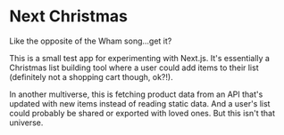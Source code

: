 # Next Christmas

Like the opposite of the Wham song...get it?  

This is a small test app for experimenting with Next.js.  It's essentially a Christmas list building tool where a user could add items to their list (definitely not a shopping cart though, ok?!).  

In another multiverse, this is fetching product data from an API that's updated with new items instead of reading static data.  And a user's list could probably be shared or exported with loved ones.  But this isn't that universe.
